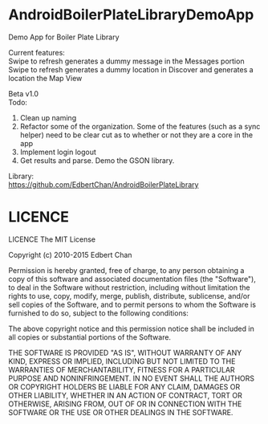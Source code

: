AndroidBoilerPlateLibraryDemoApp
================================

Demo App for Boiler Plate Library

Current features:<br>
  Swipe to refresh generates a dummy message in the Messages portion<br>
  Swipe to refresh generates a dummy location in Discover and generates a location the Map View<br>

Beta v1.0<br>
Todo:<br>
  1) Clean up naming<br>
  2) Refactor some of the organization. Some of the features (such as a sync helper) need to be clear cut as to whether 
  or not they are a core in the app<br>
  3) Implement login logout<br>
  4) Get results and parse. Demo the GSON library.<br>
  
Library:<br>
  https://github.com/EdbertChan/AndroidBoilerPlateLibrary

LICENCE
=======

LICENCE
The MIT License

Copyright (c) 2010-2015 Edbert Chan

Permission is hereby granted, free of charge, to any person obtaining a copy
of this software and associated documentation files (the "Software"), to deal
in the Software without restriction, including without limitation the rights
to use, copy, modify, merge, publish, distribute, sublicense, and/or sell
copies of the Software, and to permit persons to whom the Software is
furnished to do so, subject to the following conditions:

The above copyright notice and this permission notice shall be included in
all copies or substantial portions of the Software.

THE SOFTWARE IS PROVIDED "AS IS", WITHOUT WARRANTY OF ANY KIND, EXPRESS OR
IMPLIED, INCLUDING BUT NOT LIMITED TO THE WARRANTIES OF MERCHANTABILITY,
FITNESS FOR A PARTICULAR PURPOSE AND NONINFRINGEMENT. IN NO EVENT SHALL THE
AUTHORS OR COPYRIGHT HOLDERS BE LIABLE FOR ANY CLAIM, DAMAGES OR OTHER
LIABILITY, WHETHER IN AN ACTION OF CONTRACT, TORT OR OTHERWISE, ARISING FROM,
OUT OF OR IN CONNECTION WITH THE SOFTWARE OR THE USE OR OTHER DEALINGS IN
THE SOFTWARE.
